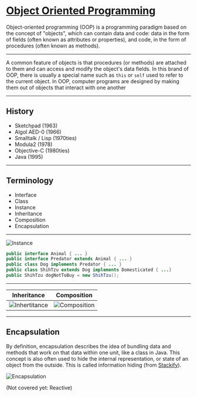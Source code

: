 # [Object Oriented Programming](https://en.wikipedia.org/wiki/Object-oriented_programming)

Object-oriented programming (OOP) is a programming paradigm based on the concept of "objects", which can contain data and code: data in the form of fields (often known as attributes or properties), and code, in the form of procedures (often known as methods).

---

A common feature of objects is that procedures (or methods) are attached to them and can access and modify the object's data fields. In this brand of OOP, there is usually a special name such as `this` or `self` used to refer to the current object. In OOP, computer programs are designed by making them out of objects that interact with one another

---

## History

- Sketchpad (1963)
- Algol AED-0 (1966)
- Smalltalk / Lisp (1970ties)
- Modula2 (1978)
- Objective-C (1980ties)
- Java (1995)

---

## Terminology

- Interface
- Class
- Instance
- Inheritance
- Composition
- Encapsulation

---

![Instance](img/interface-instance.png)

```java
public interface Animal { ... }
public interface Predator extends Animal { ... }
public class Dog implements Predator { ... }
public class ShihTzu extends Dog implements Domesticated { ...}
public ShihTzu dogNotToBuy = new ShihTzu();
```

---

| Inheritance                          | Composition                         |
| ------------------------------------ | ----------------------------------- |
| ![Inhertitance](img/inheritance.png) | ![Composition](img/composition.png) |

---

## Encapsulation

By definition, encapsulation describes the idea of bundling data and methods that work on that data within one unit, like a class in Java. This concept is also often used to hide the internal representation, or state of an object from the outside. This is called information hiding (from [Stackify](https://stackify.com/oop-concept-for-beginners-what-is-encapsulation/)).

![Encapsulation](img/encapsulation.png)

(Not covered yet: Reactive)
